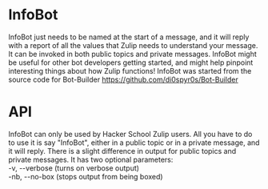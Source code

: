 InfoBot
=======
InfoBot just needs to be named at the start of a message, and it will reply with a report of all the values that Zulip needs to understand your message. It can be invoked in both public topics and private messages. InfoBot might be useful for other bot developers getting started, and might help pinpoint interesting things about how Zulip functions! InfoBot was started from the source code for Bot-Builder https://github.com/di0spyr0s/Bot-Builder

API
===
InfoBot can only be used by Hacker School Zulip users. All you have to do to use it is say "InfoBot", either in a public topic or in a private message, and it will reply. There is a slight difference in output for public topics and private messages. It has two optional parameters:  
-v, --verbose   (turns on verbose output)  
-nb, --no-box   (stops output from being boxed)